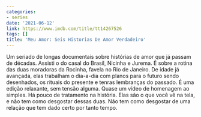 ```yaml
---
categories:
- series
date: '2021-06-12'
link: https://www.imdb.com/title/tt14267526
tags: []
title: 'Meu Amor: Seis Historias De Amor Verdadeiro'
---
```


Um seriado de longas documentais sobre histórias de amor que já passam de décadas. Assisti o do casal do Brasil, Nicinha e Jurema. É sobre a rotina das duas moradoras da Rocinha, favela no Rio de Janeiro. De idade já avançada, elas trabalham o dia-a-dia com planos para o futuro sendo desenhados, os rituais do presente e tenras lembranças do passado. É uma edição relaxante, sem tensão alguma. Quase um vídeo de homenagem ao simples. Há pouco de tratamento na história. Elas são o que você vê na tela, e não tem como desgostar dessas duas. Não tem como desgostar de uma relação que tem dado certo por tanto tempo.